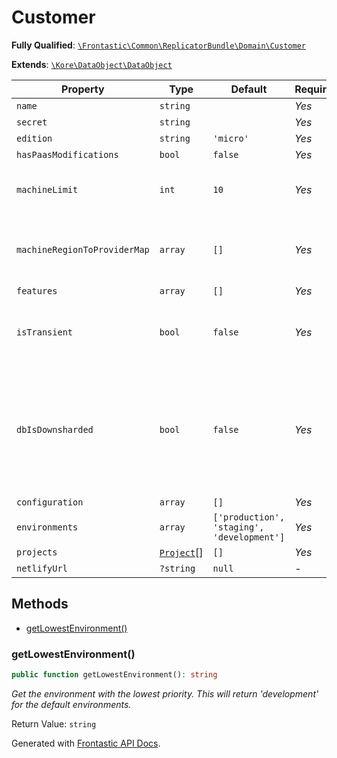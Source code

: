 #  Customer

**Fully Qualified**: [`\Frontastic\Common\ReplicatorBundle\Domain\Customer`](../../../../src/php/ReplicatorBundle/Domain/Customer.php)

**Extends**: [`\Kore\DataObject\DataObject`](https://github.com/kore/DataObject)

Property|Type|Default|Required|Description
--------|----|-------|--------|-----------
`name` | `string` |  | *Yes* | 
`secret` | `string` |  | *Yes* | 
`edition` | `string` | `'micro'` | *Yes* | 
`hasPaasModifications` | `bool` | `false` | *Yes* | 
`machineLimit` | `int` | `10` | *Yes* | Number of available Frontastic Machines
`machineRegionToProviderMap` | `array` | `[]` | *Yes* | Frontastic Machines Map to define providers use in each region
`features` | `array` | `[]` | *Yes* | 
`isTransient` | `bool` | `false` | *Yes* | Used to indicate this customer is only "half" configured or similar.
`dbIsDownsharded` | `bool` | `false` | *Yes* | Used to indicate the customer uses the new down-sharded CouchDB schema with the "_downsharded" suffix database name convention
`configuration` | `array` | `[]` | *Yes* | 
`environments` | `array` | `['production', 'staging', 'development']` | *Yes* | 
`projects` | [`Project`](Project.md)[] | `[]` | *Yes* | 
`netlifyUrl` | `?string` | `null` | - | 

## Methods

* [getLowestEnvironment()](#getlowestenvironment)

### getLowestEnvironment()

```php
public function getLowestEnvironment(): string
```

*Get the environment with the lowest priority. This will return 'development' for the default environments.*

Return Value: `string`

Generated with [Frontastic API Docs](https://github.com/FrontasticGmbH/apidocs).
